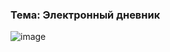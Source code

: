 ### Тема: Электронный дневник
![image](https://github.com/DzhigaDzhiga/No-Private-Life/assets/144116592/0185bc8c-1a37-469c-a97f-df153fcad8e4)
